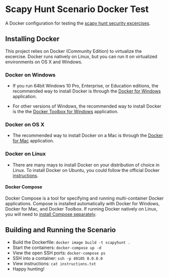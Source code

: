 # Scapy Hunt Scenario Docker Test

A Docker configuration for testing the [scapy hunt security excercises](https://github.com/jfsulliv/scapyHunt).

## Installing Docker
This project relies on Docker (Community Edition) to virtualize the excercise. Docker runs natively on Linux, but you can run it on virtualized environments on OS X and Windows.

### Docker on Windows

* If you run 64bit Windows 10 Pro, Enterprise, or Education editions, the recommended way to install Docker is through the [Docker for Windows](https://docs.docker.com/docker-for-windows/install/) application.

* For other versions of Windows, the recommended way to install Docker is the the [Docker Toolbox for Windows](https://docs.docker.com/toolbox/overview/) application.

### Docker on OS X

* The recommended way to install Docker on a Mac is through the [Docker for Mac](https://docs.docker.com/docker-for-mac/install/) application.

### Docker on Linux

* There are many mays to install Docker on your distribution of choice in Linux. To install Docker on Ubuntu, you could follow the official Docker [instructions](https://docs.docker.com/engine/installation/linux/docker-ce/ubuntu/#install-using-the-repository).

#### Docker Compose

Docker Compose is a tool for specifying and running multi-container Docker applications. Compose is installed automatically with Docker for Windows, Docker for Mac, and Docker Toolbox. If running Docker natively on Linux, you will need to [install Compose separately](https://docs.docker.com/compose/install/#alternative-install-options).


## Building and Running the Scenario

* Build the Dockerfile: ```docker image build -t scapyhunt .```
* Start the containers: ```docker-compose up -d```
* View the open SSH ports: ```docker-compose ps```
* SSH into a container: ```ssh -p 49105 0.0.0.0```
* View instructions: ```cat instructions.txt```
* Happy hunting!
